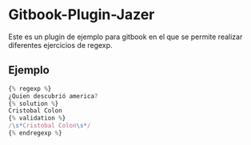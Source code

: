# Gitbook-Plugin-Jazer

Este es un plugin de ejemplo para gitbook en el que se permite realizar diferentes ejercicios de regexp.

## Ejemplo

```javascript
{% regexp %}
¿Quien descubrió america?
{% solution %}
Cristobal Colon
{% validation %}
/\s*Cristobal Colon\s*/
{% endregexp %}

```

